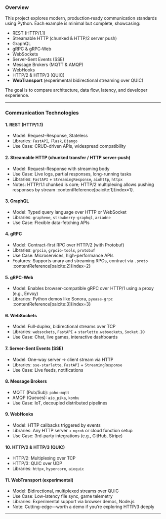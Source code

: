 ### Overview

This project explores modern, production‑ready communication standards using Python. Each example is minimal but complete, showcasing:

- REST (HTTP/1.1)
- Streamable HTTP (chunked & HTTP/2 server push)
- GraphQL
- gRPC & gRPC‑Web
- WebSockets
- Server‑Sent Events (SSE)
- Message Brokers (MQTT & AMQP)
- WebHooks
- HTTP/2 & HTTP/3 (QUIC)
- **WebTransport** (experimental bidirectional streaming over QUIC)

The goal is to compare architecture, data flow, latency, and developer experience.

---

### Communication Technologies

#### 1. **REST (HTTP/1.1)**
- Model: Request–Response, Stateless  
- Libraries: `FastAPI`, `Flask`, `Django`  
- Use Case: CRUD-driven APIs, widespread compatibility

#### 2. **Streamable HTTP** (chunked transfer / HTTP server-push)
- Model: Request–Response with streaming body  
- Use Case: Live logs, partial responses, long-running tasks  
- Libraries: `FastAPI` + `StreamingResponse`, `aiohttp`, `httpx`  
- Notes: HTTP/1.1 chunked is core; HTTP/2 multiplexing allows pushing responses by stream :contentReference[oaicite:1]{index=1}.

#### 3. **GraphQL**
- Model: Typed query language over HTTP or WebSocket  
- Libraries: `graphene`, `strawberry-graphql`, `ariadne`  
- Use Case: Flexible data-fetching APIs

#### 4. **gRPC**
- Model: Contract-first RPC over HTTP/2 (with Protobuf)  
- Libraries: `grpcio`, `grpcio-tools`, `protobuf`  
- Use Case: Microservices, high-performance APIs  
- Features: Supports unary and streaming RPCs, contract via `.proto` :contentReference[oaicite:2]{index=2}

#### 5. **gRPC‑Web**
- Model: Enables browser-compatible gRPC over HTTP/1 using a proxy (e.g., Envoy)  
- Libraries: Python demos like Sonora, `pyease-grpc` :contentReference[oaicite:3]{index=3}

#### 6. **WebSockets**
- Model: Full-duplex, bidirectional streams over TCP  
- Libraries: `websockets`, `FastAPI` + `starlette.websockets`, `Socket.IO`  
- Use Case: Chat, live games, interactive dashboards

#### 7. **Server‑Sent Events (SSE)**
- Model: One-way server → client stream via HTTP  
- Libraries: `sse-starlette`, `FastAPI` + `StreamingResponse`  
- Use Case: Live feeds, notifications

#### 8. **Message Brokers**
- MQTT (Pub/Sub): `paho-mqtt`
- AMQP (Queues): `aio_pika`, `kombu`  
- Use Case: IoT, decoupled distributed pipelines

#### 9. **WebHooks**
- Model: HTTP callbacks triggered by events  
- Libraries: Any HTTP server + `ngrok` or cloud function setup  
- Use Case: 3rd-party integrations (e.g., GitHub, Stripe)

#### 10. **HTTP/2 & HTTP/3 (QUIC)**
- HTTP/2: Multiplexing over TCP  
- HTTP/3: QUIC over UDP  
- Libraries: `httpx`, `hypercorn`, `aioquic`

#### 11. **WebTransport** (experimental)
- Model: Bidirectional, multiplexed streams over QUIC  
- Use Case: Low-latency file sync, game telemetry  
- Libraries: Experimental support via browser demos, Node.js  
- Note: Cutting-edge—worth a demo if you’re exploring HTTP/3 deeply

---
